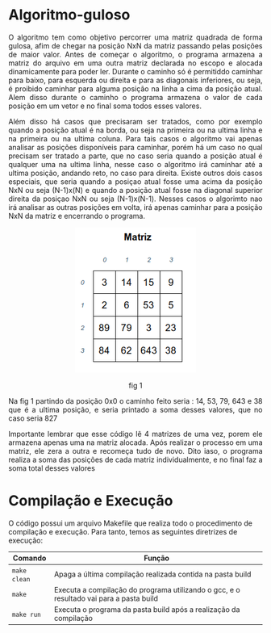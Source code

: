 # Algoritmo-guloso

<p align="justify">
	O algoritmo tem como objetivo percorrer uma matriz quadrada de forma gulosa, afim de chegar na posição NxN da matriz passando pelas posições de maior valor. Antes de começar o algoritmo, o programa armazena a matriz do arquivo em uma outra matriz declarada no escopo e alocada dinamicamente para poder ler. Durante o caminho só é permitiddo caminhar para baixo, para esquerda ou direita e para as diagonais inferiores, ou seja, é proibido caminhar para alguma posição na linha a cima da posição atual. Alem disso durante o caminho o programa armazena o valor de cada posição em um vetor e no final soma todos esses valores.  
</p>

<p align="justify">
		Além disso há casos que precisaram ser tratados, como por exemplo quando a posição atual é na borda, ou seja na primeira ou na ultima linha e na primeira ou na ultima coluna. Para tais casos o algoritmo vai apenas analisar as posições disponíveis para caminhar, porém há um caso no qual precisam ser tratado a parte, que no caso seria quando a posição atual é qualquer uma na ultima linha, nesse caso o algoritmo irá caminhar até a ultima posição, andando reto, no caso para direita. Existe outros dois casos especiais, que seria quando a posiçao atual fosse uma acima da posição NxN ou seja (N-1)x(N) e quando a posição atual fosse na diagonal superior direita da posiçao NxN ou seja (N-1)x(N-1). Nesses casos o algorimto nao irá analisar as outras posições em volta, irá apenas caminhar para a posição NxN da matriz e encerrando o programa.
</p>

<p align="center">
<img src = "matriz.png">
</p>

<p align="center">
	fig 1
</p>

<p align="justify">
	Na fig 1 partindo da posição 0x0 o caminho feito seria : 14, 53, 79, 643 e 38 que é a ultima posição, e seria printado a soma desses valores, que no caso seria 827
</p>
	
<p align="justify">
	Importante lembrar que esse código lê 4 matrizes de uma vez, porem ele armazena apenas uma na matriz alocada. Após realizar o processo em uma matriz, ele zera a outra e recomeça tudo de novo. Dito iaso, o programa realiza a soma das posições de cada matriz individualmente, e no final faz a soma total desses valores 
</p>

# Compilação e Execução

O código possui um arquivo Makefile que realiza todo o procedimento de compilação e execução. Para tanto, temos as seguintes diretrizes de execução:


| Comando                |  Função                                                                                           |                     
| -----------------------| ------------------------------------------------------------------------------------------------- |
|  `make clean`          | Apaga a última compilação realizada contida na pasta build                                        |
|  `make`                | Executa a compilação do programa utilizando o gcc, e o resultado vai para a pasta build           |
|  `make run`            | Executa o programa da pasta build após a realização da compilação                                 |
